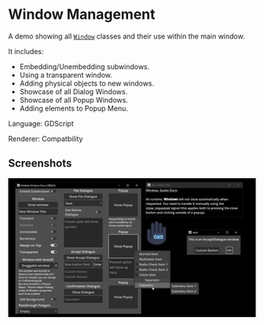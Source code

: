 # Window Management

A demo showing all [`Window`](https://docs.godotengine.org/en/stable/classes/class_window.html) classes and their use within the main window.

It includes:
- Embedding/Unembedding subwindows.
- Using a transparent window.
- Adding physical objects to new windows.
- Showcase of all Dialog Windows.
- Showcase of all Popup Windows.
- Adding elements to Popup Menu.

Language: GDScript

Renderer: Compatbility

## Screenshots

![Screenshot](screenshots/screenshot.webp)
